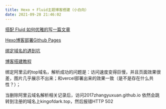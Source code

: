 ```yaml
---
title: Hexo + Fluid主题博客搭建（小白向）
date: 2021-09-28 21:46:02
---
```




[搭配 Fluid 如何优雅的写一篇文章](https://hexo.fluid-dev.com/posts/fluid-write/)

[Hexo博客部署Github Pages](https://www.cnblogs.com/mfrank/p/12829882.html)

[绑定域名的遇到坑](https://blog.csdn.net/i_do_not_know_you/article/details/105594269)

[博客搭建教程](https://evenweiss.github.io/2021-08-02-blog-building/#%E4%B8%80%E3%80%81Github-Pages-%E4%BB%8B%E7%BB%8D%E5%8F%8A%E9%85%8D%E7%BD%AE)

绑定阿里云的top域名，解析成功的问题是：访问速度变得巨慢，并且页面效果很差，图片几乎展示不出来；和vercel部署出来的效果一致（是不是存在什么共性？）；

当删除阿里云域名解析相关记录后，访问2017zhangyuxuan.github.io 依然会跳转到注册的域名上kingofdark.top，然后报错HTTP 502


